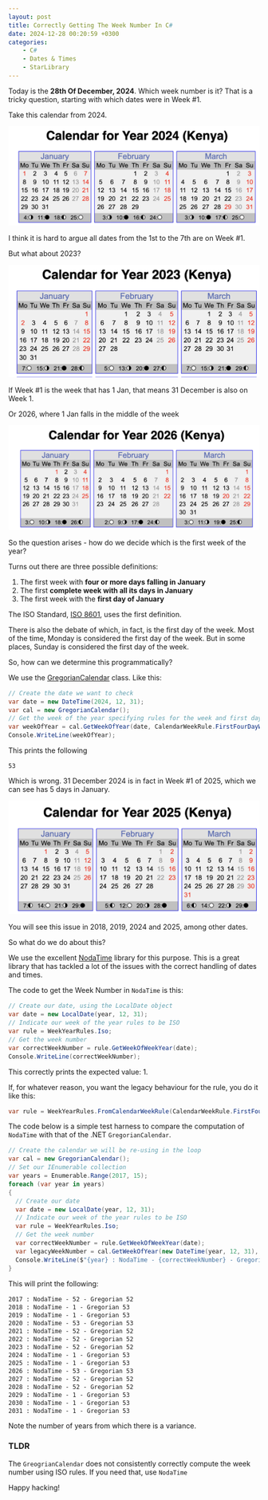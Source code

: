 ```yaml
---
layout: post
title: Correctly Getting The Week Number In C#
date: 2024-12-28 00:20:59 +0300
categories:	
    - C#
    - Dates & Times
    - StarLibrary
---
```


Today is the **28th Of December, 2024**. Which week number is it? That is a tricky question, starting with which dates were in Week #1.

Take this calendar from 2024.

![Calendar2024](../images/2024/12/Calendar2024.png)

I think it is hard to argue all dates from the 1st to the 7th are on Week #1.

But what about 2023?

![Calendar2023](../images/2024/12/Calendar2023.png)

If Week #1 is the week that has 1 Jan, that means 31 December is also on Week 1.

Or 2026, where 1 Jan falls in the middle of the week

![Calendar2026](../images/2024/12/Calendar2026.png)

So the question arises - how do we decide which is the first week of the year?

Turns out there are three possible definitions:

1. The first week with **four or more days falling in January**
2. The first **complete week with all its days in January**
3. The first week with the **first day of January**

The ISO Standard, [ISO 8601](https://en.wikipedia.org/wiki/ISO_8601), uses the first definition.

There is also the debate of which, in fact, is the first day of the week. Most of the time, Monday is considered the first day of the week. But in some places, Sunday is considered the first day of the week.

So, how can we determine this programmatically?

We use the [GregorianCalendar](https://learn.microsoft.com/en-us/dotnet/api/system.globalization.gregoriancalendar?view=net-9.0) class. Like this:

```csharp
// Create the date we want to check
var date = new DateTime(2024, 12, 31);
var cal = new GregorianCalendar();
// Get the week of the year specifying rules for the week and first day
var weekOfYear = cal.GetWeekOfYear(date, CalendarWeekRule.FirstFourDayWeek, DayOfWeek.Monday);
Console.WriteLine(weekOfYear);
```

This prints the following

```plaintext
53
```

Which is wrong. 31 December 2024 is in fact in Week #1 of 2025, which we can see has 5 days in January.

![Calendar2025](../images/2024/12/Calendar2025.png)

You will see this issue in 2018, 2019, 2024 and 2025, among other dates.

So what do we do about this?

We use the excellent [NodaTime](https://nodatime.org/) library for this purpose. This is a great library that has tackled a lot of the issues with the correct handling of dates and times.

The code to get the Week Number in `NodaTime` is this:

```csharp
// Create our date, using the LocalDate object
var date = new LocalDate(year, 12, 31);
// Indicate our week of the year rules to be ISO
var rule = WeekYearRules.Iso;
// Get the week number
var correctWeekNumber = rule.GetWeekOfWeekYear(date);
Console.WriteLine(correctWeekNumber);
```

This correctly prints the expected value: 1.

If, for whatever reason, you want the legacy behaviour for the rule, you do it like this:

```csharp
var rule = WeekYearRules.FromCalendarWeekRule(CalendarWeekRule.FirstFourDayWeek, DayOfWeek.Monday);
```

The code below is a simple test harness to compare the computation of `NodaTime` with that of the .NET `GregorianCalendar`.

```csharp
// Create the calendar we will be re-using in the loop
var cal = new GregorianCalendar();
// Set our IEnumerable collection
var years = Enumerable.Range(2017, 15);
foreach (var year in years)
{
  // Create our date
  var date = new LocalDate(year, 12, 31);
  // Indicate our week of the year rules to be ISO
  var rule = WeekYearRules.Iso;
  // Get the week number
  var correctWeekNumber = rule.GetWeekOfWeekYear(date);
  var legacyWeekNumber = cal.GetWeekOfYear(new DateTime(year, 12, 31), CalendarWeekRule.FirstFourDayWeek, DayOfWeek.Monday);
  Console.WriteLine($"{year} : NodaTime - {correctWeekNumber} - Gregorian {legacyWeekNumber}");
}
```

This will print the following:

```plaintext
2017 : NodaTime - 52 - Gregorian 52
2018 : NodaTime - 1 - Gregorian 53
2019 : NodaTime - 1 - Gregorian 53
2020 : NodaTime - 53 - Gregorian 53
2021 : NodaTime - 52 - Gregorian 52
2022 : NodaTime - 52 - Gregorian 52
2023 : NodaTime - 52 - Gregorian 52
2024 : NodaTime - 1 - Gregorian 53
2025 : NodaTime - 1 - Gregorian 53
2026 : NodaTime - 53 - Gregorian 53
2027 : NodaTime - 52 - Gregorian 52
2028 : NodaTime - 52 - Gregorian 52
2029 : NodaTime - 1 - Gregorian 53
2030 : NodaTime - 1 - Gregorian 53
2031 : NodaTime - 1 - Gregorian 53
```

Note the number of years from which there is a variance.

### TLDR

The `GreogrianCalendar` does not consistently correctly compute the week number using ISO rules. If you need that, use `NodaTime`

Happy hacking!